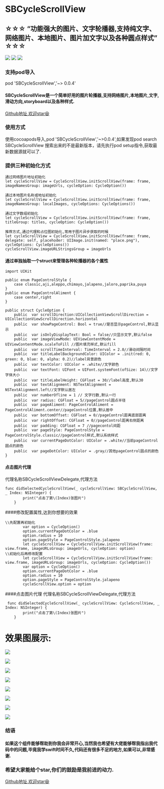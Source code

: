 # SBCycleScrollView
## ☆☆☆ “功能强大的图片、文字轮播器,支持纯文字、网络图片、本地图片、图片加文字以及各种圆点样式” ☆☆☆
![](https://img.shields.io/badge/platform-iOS-red.svg) ![](https://img.shields.io/badge/language-Swift-orange.svg)
![](https://img.shields.io/badge/license-MIT%20License-brightgreen.svg)
### 支持pod导入
pod 'SBCycleScrollView','~> 0.0.4'


#### SBCycleScrollView是一个简单好用的图片轮播器,支持网络图片,本地图片,文字,滑动方向,storyboard以及各种样式.
[Github地址,欢迎star😆](https://github.com/xumaohuai/SBCycleScrollView)
### 使用方式
使用cocoapods导入,pod 'SBCycleScrollView','~>0.0.4',如果发现pod search SBCycleScrollView 搜索出来的不是最新版本，请先执行pod setup指令,获取最新数据源就可以了.
### 提供三种初始化方式
```
通过网络图片地址初始化
let cycleScrollView = CycleScrollView.initScrollView(frame: frame, imageNamesGroup: imageUrls, cycleOption: CycleOption())
```
```
通过本地图片名称或地址初始化
let cycleScrollView = CycleScrollView.initScrollView(frame: frame, imageNamesGroup: localImages, cycleOptions: CycleOptions())
```
```
通过文字数组初始化
let cycleScrollView = CycleScrollView.initScrollView(frame: frame, titleGroup: titles, cycleOption: CycleOption())
```
```
推荐方式,通过代理和占位图初始化,常用于图片异步获取的时候
let cycleScrollView = CycleScrollView.initScrollView(frame: frame, delegate: self, placehoder: UIImage.init(named: "place.png"), cycleOptions: CycleOptions())
cycleScrollView.imageURLStringsGroup = imageUrls
```
#### 通过单独抽取一个struct来管理各种轮播器的各个属性
```
import UIKit

public enum PageControlStyle {
    case classic,aji,aleppo,chimayo,jalapeno,jaloro,paprika,puya
}
public enum PageControlAliment {
    case center,right
}

public struct CycleOption {
    public  var scrollDirection:UICollectionViewScrollDirection = UICollectionViewScrollDirection.horizontal
    public  var showPageControl: Bool = true//是否显示pageControl,默认显示
    public  var isOnlyDisplayText: Bool = false//只显示文字,默认false
    public  var imageViewMode: UIViewContentMode = UIViewContentMode.scaleToFill //图片填充样式,默认fill
    public  var scrollTimeInterval: TimeInterval = 2.0//滑动间隔时间
    public  var titleLabelBackgroundColor: UIColor = .init(red: 0, green: 0, blue: 0, alpha: 0.2)//label背景颜色
    public  var textColor: UIColor = .white//文字颜色
    public  var textFont: UIFont = UIFont.systemFont(ofSize: 14)//文字字体大小
    public  var titleLabelHeight: CGFloat = 30//label高度,默认30
    public  var textAlignment: NSTextAlignment = NSTextAlignment.left//文字默认居左
    public  var numberOfline = 1 // 文字行数,默认一行
    public  var radius: CGFloat = 5//pageControl圆点半径
    public  var pageAliment: PageControlAliment = PageControlAliment.center//pageControl位置,默认居中
    public  var bottomOffset: CGFloat = 0//pageControl距离底部距离
    public  var rightOffset: CGFloat = 0//pageControl距离右侧距离
    public  var padding: CGFloat = 7 //pagecontol间距
    public  var pageStyle: PageControlStyle = PageControlStyle.classic//pageControl样式,默认系统样式
    public  var currentPageDotColor: UIColor = .white//当前pageControl圆点的颜色
    public  var pageDotColor: UIColor = .gray//其他pageControl圆点的颜色
}
```
#### 点击图片代理
代理名称SBCycleScrollViewDelegate,代理方法
```
func didSelectedCycleScrollView(_ cycleScrollView: SBCycleScrollView, _ Index: NSInteger) {
        print("点击了第\(Index)张图片")
    }
```
####修改配置属性,达到你想要的效果
```
\\先配置再初始化
        var option = CycleOption()
        option.currentPageDotColor = .blue
        option.radius = 10
        option.pageStyle = PageControlStyle.jalapeno
        let cycleScrollView = CycleScrollView.initScrollView(frame: view.frame, imageURLsGroup: imageUrls, cycleOption: option)
\\初始化后再修改配置
        let cycleScrollView = CycleScrollView.initScrollView(frame: view.frame, imageURLsGroup: imageUrls, cycleOption: CycleOption())
        var option = CycleOption()
        option.currentPageDotColor = .blue
        option.radius = 10
        option.pageStyle = PageControlStyle.jalapeno
        cycleScrollView.option = option
```
####点击图片代理
代理名称SBCycleScrollViewDelegate,代理方法
```
 func didSelectedCycleScrollView(_ cycleScrollView: CycleScrollView, _ Index: NSInteger) {
        print("点击了第\(Index)张图片")
    }
```
# 效果图展示:
![](https://upload-images.jianshu.io/upload_images/1220329-e0a6d0c3e7d41be8.gif?imageMogr2/auto-orient/strip)

![](https://upload-images.jianshu.io/upload_images/1220329-4be3f85fa74e4396.gif?imageMogr2/auto-orient/strip)

![](https://upload-images.jianshu.io/upload_images/1220329-a54812076de12935.gif?imageMogr2/auto-orient/strip)

![](https://upload-images.jianshu.io/upload_images/1220329-509c04f4997380a8.gif?imageMogr2/auto-orient/strip)

![](https://upload-images.jianshu.io/upload_images/1220329-2975a790910e946a.gif?imageMogr2/auto-orient/strip)

![](https://upload-images.jianshu.io/upload_images/1220329-217dad2580cb94e7.gif?imageMogr2/auto-orient/strip)

![](https://upload-images.jianshu.io/upload_images/1220329-d6ec969567d2b455.gif?imageMogr2/auto-orient/strip)

![](https://upload-images.jianshu.io/upload_images/1220329-4b2a8d64f0980082.gif?imageMogr2/auto-orient/strip)

### 结语
#### 如果这个组件能够帮助到你我会非常开心,当然我也希望有大佬能够帮我指出我代码中的问题,毕竟我学swift时间不久,代码还有很多不足的地方,如果可以,非常感谢. 
### 希望大家能给个star,你们的鼓励是我前进的动力.

[Github地址,欢迎star😆](https://github.com/xumaohuai/SBCycleScrollView)
